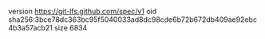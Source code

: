 version https://git-lfs.github.com/spec/v1
oid sha256:3bce78dc363bc95f5040033ad8dc98cde6b72b672db409ae92ebc4b3a57acb21
size 6834
